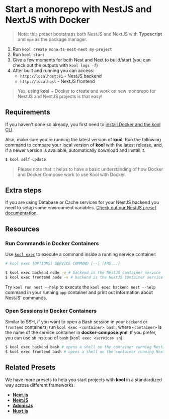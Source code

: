 # Start a monorepo with NestJS and NextJS with Docker

> Note: this preset bootstraps both NestJS and NextJS with **Typescript** and `npm` as the package manager.

1. Run `kool create mono-ts-nest-next my-project`
2. Run `kool start`
3. Give a few moments for both Nest and Next to build/start (you can check out the outputs with `kool logs -f`)
4. After built and running you can access:
	- `http://localhost:81` - NestJS backend
	- `http://localhost` - NextJS frontend

> Yes, using **kool** + Docker to create and work on new monorepo for NestJS and NextJS projects is that easy!

## Requirements

If you haven't done so already, you first need to [install Docker and the kool CLI](/docs/getting-started/installation).

Also, make sure you're running the latest version of **kool**. Run the following command to compare your local version of **kool** with the latest release, and, if a newer version is available, automatically download and install it.

```bash
$ kool self-update
```

> Please note that it helps to have a basic understanding of how Docker and Docker Compose work to use Kool with Docker.

## Extra steps

If you are using Database or Cache services for your NestJS backend you need to setup some environment variables. [Check out our NestJS preset documentation]().

## Resources

### Run Commands in Docker Containers

Use [`kool exec`](/docs/commands/kool-exec) to execute a command inside a running service container:

```bash
# kool exec [OPTIONS] SERVICE COMMAND [--] [ARG...]

$ kool exec backend node -v # backend is the NestJS container service
$ kool exec frontend node -v # backend is the NextJS container service
```

Try `kool run nest --help` to execute the `kool exec backend nest --help` command in your running `app` container and print out information about NestJS' commands.

### Open Sessions in Docker Containers

Similar to SSH, if you want to open a Bash session in your `backend` or `frontend` containers, run `kool exec <container> bash`, where `<container>` is the name of the service container in **docker-compose.yml**. If you prefer, you can use `sh` instead of `bash` (`kool exec <service> sh`).

```bash
$ kool exec backend bash # opens a shell on the container running NestJS
$ kool exec frontend bash # opens a shell on the container running NextJS
```

## Related Presets

We have more presets to help you start projects with **kool** in a standardized way across different frameworks.

- **[Next.js](/docs/2-Presets/NextJS.md)**
- **[NestJS](/docs/2-Presets/NestJS.md)**
- **[AdonisJs](/docs/2-Presets/AdonisJs.md)**
- **[Nuxt.js](/docs/2-Presets/NuxtJS.md)**

